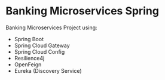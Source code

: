 # Banking Microservices Spring

Banking Microservices Project using:
- Spring Boot
- Spring Cloud Gateway
- Spring Cloud Config
- Resilience4j
- OpenFeign
- Eureka (Discovery Service)
